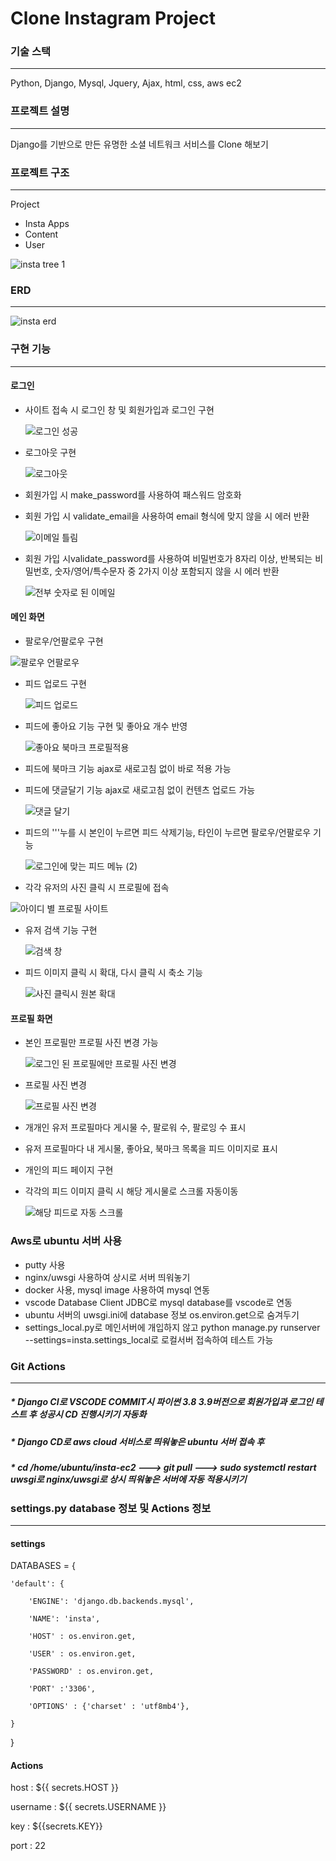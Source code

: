 # Clone Instagram Project

### 기술 스택
----------------------
Python, Django, Mysql, Jquery, Ajax, html, css, aws ec2
### 프로젝트 설명
----------------------
Django를 기반으로 만든 유명한 소셜 네트워크 서비스를 Clone 해보기
### 프로젝트 구조
----------------------
Project
 * Insta
Apps
 * Content
 * User

![insta tree 1](https://github.com/jinheumkim/insta-ec2/assets/126999253/b00db149-e357-4d12-bb22-b7a96a03f1d5)

### ERD
-------------------
![insta erd](https://github.com/jinheumkim/insta-ec2/assets/126999253/193e71e8-02dd-4c4f-8efa-ff07a3c49d72)

### 구현 기능
--------------------
#### 로그인

* 사이트 접속 시 로그인 창 및 회원가입과 로그인 구현
  
  ![로그인 성공](https://github.com/jinheumkim/insta-ec2/assets/126999253/ba7bb728-ca28-431b-a3a3-dc2678c01aa7)
  
* 로그아웃 구현
  
  ![로그아웃](https://github.com/jinheumkim/insta-ec2/assets/126999253/124da3bc-5873-4215-ba65-6ee0cb99c399)

* 회원가입 시 make_password를 사용하여 패스워드 암호화
* 회원 가입 시 validate_email을 사용하여 email 형식에 맞지 않을 시 에러 반환
  
  ![이메일 틀림](https://github.com/jinheumkim/insta-ec2/assets/126999253/04d5f4fc-af86-4a59-b2d3-994e33db8ae0)

* 회원 가입 시validate_password를 사용하여 비밀번호가
  8자리 이상, 반복되는 비밀번호, 숫자/영어/특수문자 중 2가지 이상 포함되지 않을 시 에러 반환

  ![전부 숫자로 된 이메일](https://github.com/jinheumkim/insta-ec2/assets/126999253/11445ae4-2bdb-491b-9fd7-57de8feba179)


#### 메인 화면

* 팔로우/언팔로우 구현
  
 ![팔로우 언팔로우](https://github.com/jinheumkim/insta-ec2/assets/126999253/563e082e-b7f0-4246-9cd4-7c5313c2c627)

* 피드 업로드 구현
  
  ![피드 업로드](https://github.com/jinheumkim/insta-ec2/assets/126999253/5e15f742-0a28-4d8c-83b8-c03fe5a808cd)

* 피드에 좋아요 기능 구현 및 좋아요 개수 반영
  
  ![좋아요 북마크 프로필적용](https://github.com/jinheumkim/insta-ec2/assets/126999253/c48b818e-22a6-45c6-9260-00ca5a5af5a8)
  
* 피드에 북마크 기능 ajax로 새로고침 없이 바로 적용 가능
* 피드에 댓글달기 기능 ajax로 새로고침 없이 컨텐츠 업로드 가능
  
  ![댓글 달기](https://github.com/jinheumkim/insta-ec2/assets/126999253/f1f2977c-cad3-441c-9d2b-34c6602394bf)
  
* 피드의 '''누를 시 본인이 누르면 피드 삭제기능, 타인이 누르면 팔로우/언팔로우 기능
  
  ![로그인에 맞는 피드 메뉴 (2)](https://github.com/jinheumkim/insta-ec2/assets/126999253/fc16bd97-7bf9-4b06-9505-0c98cbc1c592)

* 각각 유저의 사진 클릭 시 프로필에 접속
  
 ![아이디 별 프로필 사이트](https://github.com/jinheumkim/insta-ec2/assets/126999253/4af755a4-83b1-4314-90f2-bb34834eed46)

* 유저 검색 기능 구현
  
  ![검색 창](https://github.com/jinheumkim/insta-ec2/assets/126999253/4cb990f8-db8c-4959-9ca6-04f37cd38caa)

* 피드 이미지 클릭 시 확대, 다시 클릭 시 축소 기능
  
  ![사진 클릭시 원본 확대](https://github.com/jinheumkim/insta-ec2/assets/126999253/22b45084-b153-4132-95ae-321501bc5f44)


#### 프로필 화면

* 본인 프로필만 프로필 사진 변경 가능
  
  ![로그인 된 프로필에만 프로필 사진 변경](https://github.com/jinheumkim/insta-ec2/assets/126999253/ba1ca149-a09b-402a-8a0a-fefa22b20cd5)
  
* 프로필 사진 변경
  
  ![프로필 사진 변경](https://github.com/jinheumkim/insta-ec2/assets/126999253/4d30a835-c183-49bf-848b-936c534be0ea)

* 개개인 유저 프로필마다 게시물 수, 팔로워 수, 팔로잉 수 표시
* 유저 프로필마다 내 게시물, 좋아요, 북마크 목록을 피드 이미지로 표시
* 개인의 피드 페이지 구현
* 각각의 피드 이미지 클릭 시 해당 게시물로 스크롤 자동이동
  
  ![해당 피드로 자동 스크롤](https://github.com/jinheumkim/insta-ec2/assets/126999253/7e5a74d4-9853-4746-b0e4-e8691a6ac211)


### Aws로 ubuntu 서버 사용
* putty 사용
* nginx/uwsgi 사용하여 상시로 서버 띄워놓기
* docker 사용, mysql image 사용하여 mysql 연동
* vscode Database Client JDBC로 mysql database를 vscode로 연동
* ubuntu 서버의 uwsgi.ini에 database 정보 os.environ.get으로 숨겨두기
* settings_local.py로 메인서버에 개입하지 않고 python manage.py runserver --settings=insta.settings_local로 로컬서버 접속하여 테스트 가능

### Git Actions
---------------------
##### * Django CI로 VSCODE COMMIT시 파이썬 3.8 3.9버전으로 회원가입과 로그인 테스트 후 성공시 CD 진행시키기 자동화
##### * Django CD로 aws cloud 서비스로 띄워놓은 ubuntu 서버 접속 후
##### * cd /home/ubuntu/insta-ec2 ---> git pull ---> sudo systemctl restart uwsgi로 nginx/uwsgi로 상시 띄워놓은 서버에 자동 적용시키기

### settings.py database 정보 및 Actions 정보
--------------------
#### settings
DATABASES = {
    
    'default': {
        
        'ENGINE': 'django.db.backends.mysql',
        
        'NAME': 'insta',
        
        'HOST' : os.environ.get,
        
        'USER' : os.environ.get,
        
        'PASSWORD' : os.environ.get,
        
        'PORT' :'3306',
    
        'OPTIONS' : {'charset' : 'utf8mb4'},

    }

}
#### Actions
  host : ${{ secrets.HOST }}
  
  username : ${{ secrets.USERNAME }}
  
  key : ${{secrets.KEY}}

  port : 22
